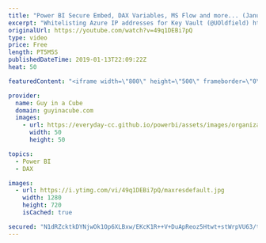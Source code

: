```yaml
---
title: "Power BI Secure Embed, DAX Variables, MS Flow and more... (January 14, 2019)"
excerpt: "Whitelisting Azure IP addresses for Key Vault (@UOldfield) http://blogs.adatis.co.uk/ustoldfield/post/Whitelisting-Azure-IP-addresses-for-Key-Vault  The Necessary Extras That Aren’t Shown in Your Azure BI Architecture Diagram (@mmarie) https://datasavvy.me/2019/01/11/the-necessary-extras-that-arent-shown-in-your-azure-bi-architecture-diagram/"
originalUrl: https://youtube.com/watch?v=49q1DEBi7pQ
type: video
price: Free
length: PT5M5S
publishedDateTime: 2019-01-13T22:09:22Z
heat: 50

featuredContent: "<iframe width=\"800\" height=\"500\" frameborder=\"0\" src=\"https://www.youtube.com/embed/49q1DEBi7pQ\" allow=\"accelerometer; autoplay; encrypted-media; gyroscope; picture-in-picture\" allowfullscreen></iframe>"

provider:
  name: Guy in a Cube
  domain: guyinacube.com
  images:
    - url: https://everyday-cc.github.io/powerbi/assets/images/organizations/guyinacube.com-50x50.jpg
      width: 50
      height: 50

topics:
  - Power BI
  - DAX

images:
  - url: https://i.ytimg.com/vi/49q1DEBi7pQ/maxresdefault.jpg
    width: 1280
    height: 720
    isCached: true

secured: "N1dRZcktkDYNjwOk1Op6XLBxw/EKcK1R++V+DuApReoz5Htwt+stWrpVU63/tUJKNZizNqq4dzy5zy4cZyTFLkUPDIsTDkT0S7X1dAhC5+hXB0rJSD8V24MKDqtQNhaF9CaFHt+RBDIbPD1cLFEOgnliPMfjDHZ9lKS7ypvuTuXVdTWzilKqerkq1vZLkwXWFNA+0OtRx1pSpRPRSf/Jufb+KpTgGLT7q9NhQAiL57VZN9a2HxIPUz7ovHijTduPdhHxF3i1ha7bAwi9XwVRM7az5uiIgKmbkgQJZlheXlejbYONHA0QB7G1FAuhRxhIwiuMpmFmX4D6SD3x4wajBSlqLjKLb7oegeFevOGRbLXLo1CVQggGjR+jUoGzYPdie6HtFe0PX63KtLMU8CGUvYsFhqL9JDB480IJvoOrJL0=;fuYYsioI8MpG3QhfndEfFQ=="
---
```


